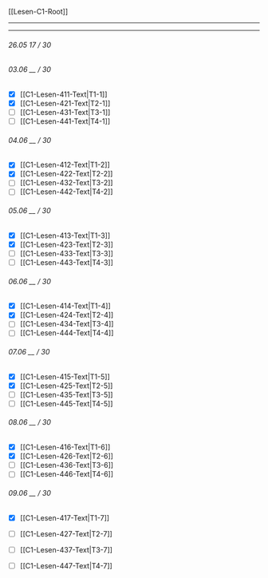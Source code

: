 [[Lesen-C1-Root]]

---
---

###### 26.05 *17 / 30*

###### 03.06 *__ / 30*
- [x] [[C1-Lesen-411-Text|T1-1]] 
- [x] [[C1-Lesen-421-Text|T2-1]] 
- [ ] [[C1-Lesen-431-Text|T3-1]] 
- [ ] [[C1-Lesen-441-Text|T4-1]] 

###### 04.06 *__ / 30*
- [x] [[C1-Lesen-412-Text|T1-2]] 
- [x] [[C1-Lesen-422-Text|T2-2]] 
- [ ] [[C1-Lesen-432-Text|T3-2]] 
- [ ] [[C1-Lesen-442-Text|T4-2]] 

###### 05.06 *__ / 30*
- [x] [[C1-Lesen-413-Text|T1-3]] 
- [x] [[C1-Lesen-423-Text|T2-3]] 
- [ ] [[C1-Lesen-433-Text|T3-3]] 
- [ ] [[C1-Lesen-443-Text|T4-3]] 

###### 06.06 *__ / 30*
- [x] [[C1-Lesen-414-Text|T1-4]] 
- [x] [[C1-Lesen-424-Text|T2-4]] 
- [ ] [[C1-Lesen-434-Text|T3-4]] 
- [ ] [[C1-Lesen-444-Text|T4-4]] 

###### 07.06 *__ / 30*
- [x] [[C1-Lesen-415-Text|T1-5]] 
- [x] [[C1-Lesen-425-Text|T2-5]] 
- [ ] [[C1-Lesen-435-Text|T3-5]] 
- [ ] [[C1-Lesen-445-Text|T4-5]] 

###### 08.06 *__ / 30*
- [x] [[C1-Lesen-416-Text|T1-6]] 
- [x] [[C1-Lesen-426-Text|T2-6]] 
- [ ] [[C1-Lesen-436-Text|T3-6]] 
- [ ] [[C1-Lesen-446-Text|T4-6]] 

###### 09.06 *__ / 30*
- [x] [[C1-Lesen-417-Text|T1-7]] 
- [ ] [[C1-Lesen-427-Text|T2-7]] 
- [ ] [[C1-Lesen-437-Text|T3-7]] 
- [ ] [[C1-Lesen-447-Text|T4-7]] 




